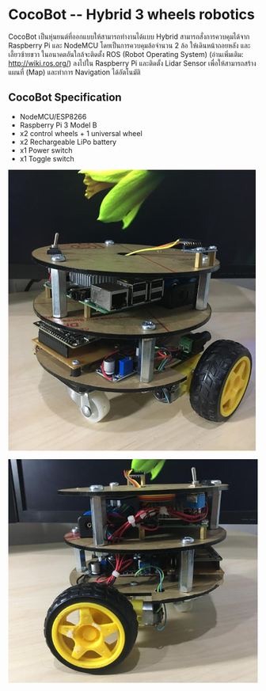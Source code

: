 # CocoBot -- Hybrid 3 wheels robotics
CocoBot เป็นหุ่นยนต์ที่ออกแบบให้สามารถทำงานได้แบบ Hybrid สามารถสั่งการควบคุมได้จาก Raspberry Pi และ NodeMCU โดยเป็นการควบคุมล้อจำนวน 2 ล้อ ให้เดินหน้าถอยหลัง และเลี้ยวซ้ายขวา ในอนาคตอันใกล้จะติดตั้ง ROS (Robot Operating System) (อ่านเพิ่มเติม: http://wiki.ros.org/) ลงไปใน Raspberry Pi และติดตั้ง Lidar Sensor เพื่อให้สามารถสร้างแผนที่ (Map) และทำการ Navigation ได้อัตโนมัติ

## CocoBot Specification
- NodeMCU/ESP8266  
- Raspberry Pi 3 Model B  
- x2 control wheels + 1 universal wheel  
- x2 Rechargeable LiPo battery  
- x1 Power switch
- x1 Toggle switch

![CocoBot](https://github.com/mrolarik/cocobot/blob/master/cocobot-image/cocobot-05.jpg "CocoBot")
  
![CocoBot](https://github.com/mrolarik/cocobot/blob/master/cocobot-image/cocobot-04.jpg "CocoBot")
